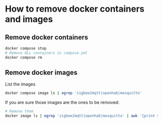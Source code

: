 # How to remove docker containers and images

## Remove docker containers

```sh
docker compose stop
# Remove ALL containers in compose.yml
docker compose rm
```

## Remove docker images


List the images

```sh
docker compose image ls | egrep 'zigbee2mqtt|openhab|mosquitto'
```

If you are sure those images are the ones to be removed:

```sh
# Remove them
docker image ls | egrep 'zigbee2mqtt|openhab|mosquitto' | awk '{print $3}' | xargs docker image rm
```
